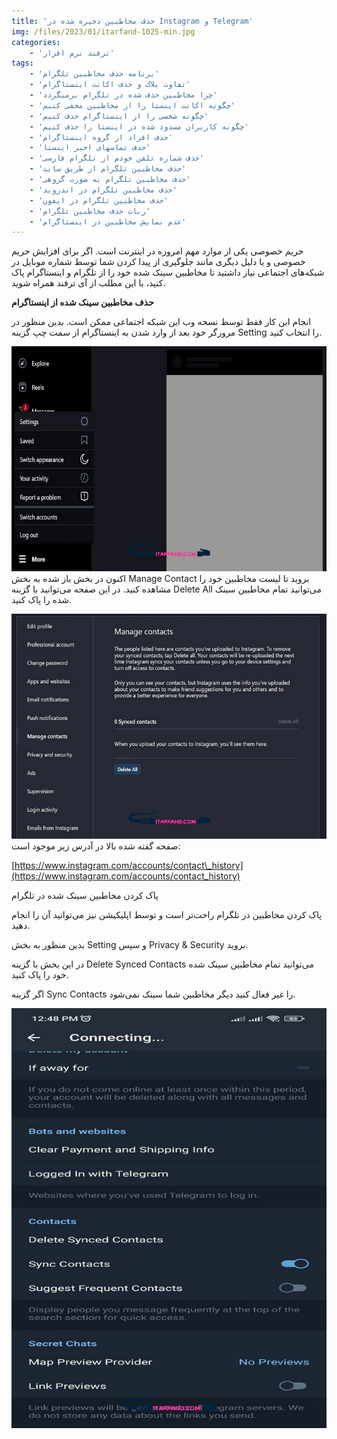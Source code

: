 ```yaml
---
title: 'حذف مخاطبین ذخیره شده در Instagram و Telegram'
img: /files/2023/01/itarfand-1025-min.jpg
categories:
    - 'ترفند نرم افزار'
tags:
    - 'برنامه حذف مخاطبین تلگرام'
    - 'تفاوت بلاک و حذف اکانت اینستاگرام'
    - 'چرا مخاطبین حذف شده در تلگرام برمیگردد'
    - 'چگونه اکانت اینستا را از مخاطبین مخفی کنیم'
    - 'چگونه شخصی را از اینستاگرام حذف کنیم'
    - 'چگونه کاربران مسدود شده در اینستا را حذف کنیم'
    - 'حذف افراد از گروه اینستاگرام'
    - 'حذف تماسهای اخیر اینستا'
    - 'حذف شماره تلفن خودم از تلگرام فارسی'
    - 'حذف مخاطبین تلگرام از طریق سایت'
    - 'حذف مخاطبین تلگرام به صورت گروهی'
    - 'حذف مخاطبین تلگرام در اندروید'
    - 'حذف مخاطبین تلگرام در ایفون'
    - 'ربات حذف مخاطبین تلگرام'
    - 'عدم نمایش مخاطبین در اینستاگرام'
---
```


حریم خصوصی یکی از موارد مهم امروزه در اینترنت است. اگر برای افزایش حریم خصوصی و یا دلیل دیگری مانند جلوگیری از پیدا کردن شما توسط شماره موبایل در شبکه‌های اجتماعی نیاز داشتید تا مخاطبین سینک شده خود را از تلگرام و اینستاگرام پاک کنید، با این مطلب از آی ترفند همراه شوید.

**حذف مخاطبین سینک شده از اینستاگرام**

انجام این کار فقط توسط نسخه وب این شبکه اجتماعی ممکن است. بدین منظور در مرورگر خود بعد از وارد شدن به اینستاگرام از سمت چپ گزینه Setting را انتخاب کنید.

![mhkarami97](/files/2023/01/itarfand-1027-min.jpg)  
اکنون در بخش باز شده به بخش Manage Contact بروید تا لیست مخاطبین خود را مشاهده کنید. در این صفحه می‌توانید با گزینه Delete All می‌توانید تمام مخاطبین سینک شده را پاک کنید.

![mhkarami97](/files/2023/01/itarfand-1026-min.jpg)  
صفحه گفته شده بالا در آدرس زیر موجود است:

[https://www.instagram.com/accounts/contact\_history](https://www.instagram.com/accounts/contact_history)  

پاک کردن مخاطبین سینک شده در تلگرام

پاک کردن مخاطبین در تلگرام راحت‌تر است و توسط اپلیکیشن نیز می‌توانید آن را انجام دهید.

بدین منظور به بخش Setting و سپس Privacy &amp; Security بروید.

در این بخش با گزینه Delete Synced Contacts می‌توانید تمام مخاطبین سینک شده خود را پاک کنید.

اگر گزینه Sync Contacts را غیر فعال کنید دیگر مخاطبین شما سینک نمی‌شود.

![mhkarami97](/files/2023/01/itarfand-1028-min.jpg)  
